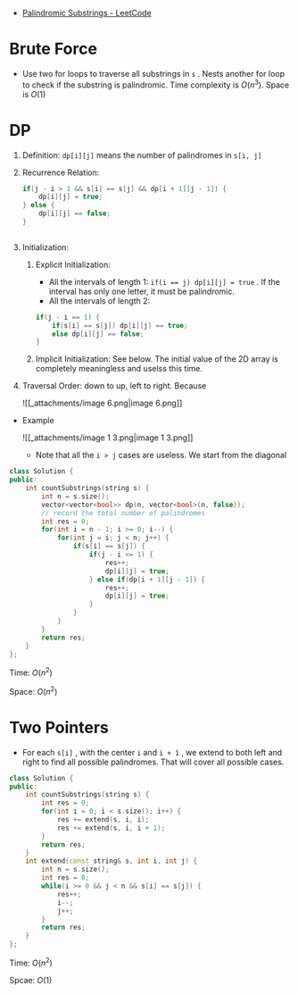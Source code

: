 - [Palindromic Substrings - LeetCode](https://leetcode.com/problems/palindromic-substrings/description/)

# Brute Force

- Use two for loops to traverse all substrings in `s` . Nests another for loop to check if the substring is palindromic. Time complexity is $O(n^3)$﻿. Space is $O(1)$﻿

# DP

1. Definition: `dp[i][j]` means the number of palindromes in `s[i, j]`
2. Recurrence Relation: 
    
    ```C++
    if(j - i > 1 && s[i] == s[j] && dp[i + 1][j - 1]) {
    	dp[i][j] = true;
    } else {
    	dp[i][j] == false;
    }
    	
    ```
    
3. Initialization:
	1. Explicit Initialization:
	    -  All the intervals of length 1: `if(i == j) dp[i][j] = true` . If the interval has only one letter, it must be palindromic.
	    - All the intervals of length 2: 
        
        ```cpp
        if(j - i == 1) {
        	if(s[i] == s[j]) dp[i][j] == true;
        	else dp[i][j] == false;
        }
        ```

	2. Implicit Initialization: See below. The initial value of the 2D array is completely meaningless and uselss this time.
4. Traversal Order: down to up, left to right. Because
    
    ![[_attachments/image 6.png|image 6.png]]
    

- Example
    
    ![[_attachments/image 1 3.png|image 1 3.png]]
    
    - Note that all the `i > j` cases are useless. We start from the diagonal

```C++
class Solution {
public:
    int countSubstrings(string s) {
        int n = s.size();
        vector<vector<bool>> dp(n, vector<bool>(n, false));
        // record the total number of palindromes
        int res = 0;
        for(int i = n - 1; i >= 0; i--) {
            for(int j = i; j < n; j++) {
                if(s[i] == s[j]) {
                    if(j - i <= 1) {
                        res++;
                        dp[i][j] = true;
                    } else if(dp[i + 1][j - 1]) {
                        res++;
                        dp[i][j] = true;
                    }
                }
            }
        }
        return res;
    }
};
```

Time: $O(n^2)$﻿

Space: $O(n^2)$﻿

# Two Pointers

- For each `s[i]` , with the center `i` and `i + 1` , we extend to both left and right to find all possible palindromes. That will cover all possible cases.

```C++
class Solution {
public:
    int countSubstrings(string s) {
        int res = 0;
        for(int i = 0; i < s.size(); i++) {
            res += extend(s, i, i);
            res += extend(s, i, i + 1);
        }
        return res;
    }
    int extend(const string& s, int i, int j) {
        int n = s.size();
        int res = 0;
        while(i >= 0 && j < n && s[i] == s[j]) {
            res++;
            i--;
            j++;
        }
        return res;
    }
};
```

Time: $O(n^2)$﻿

Spcae: $O(1)$